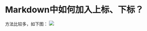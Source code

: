 # Markdown中如何加入上标、下标？

方法比较多，如下图：
![](https://ww4.sinaimg.cn/large/006tKfTcgy1fgir96mussj30m809awev.jpg)
